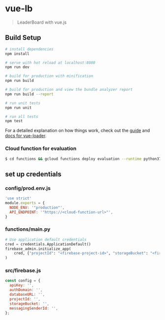 # vue-lb

> LeaderBoard with vue.js

## Build Setup

``` bash
# install dependencies
npm install

# serve with hot reload at localhost:8080
npm run dev

# build for production with minification
npm run build

# build for production and view the bundle analyzer report
npm run build --report

# run unit tests
npm run unit

# run all tests
npm test
```

For a detailed explanation on how things work, check out the [guide](http://vuejs-templates.github.io/webpack/) and [docs for vue-loader](http://vuejs.github.io/vue-loader).

### Cloud function for evaluation

``` bash
$ cd functions && gcloud functions deploy evaluation --runtime python37 --trigger-http --project <your-project>
```

## set up credentials

### config/prod.env.js

``` js
'use strict'
module.exports = {
  NODE_ENV: '"production"',
  API_ENDPOINT: '"https://<cloud-function-url>"',
}
```

### functions/main.py
```python
# Use application default credentials
cred = credentials.ApplicationDefault()
firebase_admin.initialize_app(
    cred, {"projectId": "<firebase-project-id>", "storageBucket": "<firebase-storage>"}
)
```

### src/firebase.js
```js
const config = {
  apiKey: '',
  authDomain: '',
  databaseURL: '',
  projectId: '',
  storageBucket: '',
  messagingSenderId: '',
};
```
